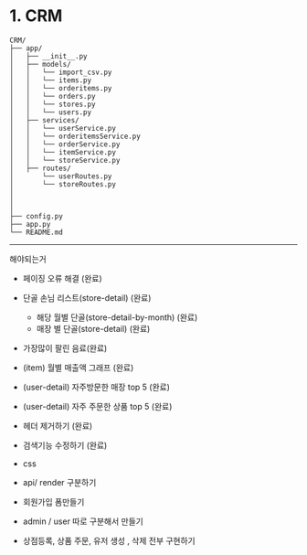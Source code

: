 # 1. CRM 
````
CRM/
├── app/                            
│   ├── __init__.py                
│   ├── models/
│   │   └── import_csv.py
│   │   └── items.py
│   │   └── orderitems.py
│   │   └── orders.py
│   │   └── stores.py
│   │   └── users.py      
│   ├── services/                  
│   │   └── userService.py
│   │   └── orderitemsService.py
│   │   └── orderService.py
│   │   └── itemService.py
│   │   └── storeService.py
│   ├── routes/                    
│       └── userRoutes.py
│       └── storeRoutes.py
│                    
│                       
│
├── config.py                                                        
├── app.py                        
└── README.md                   

````

--- 

해야되는거 
- 페이징 오류 해결 (완료)
- 단골 손님 리스트(store-detail) (완료)
  - 해당 월별 단골(store-detail-by-month) (완료)
  - 매장 별 단골(store-detail) (완료)
- 가장많이 팔린 음료(완료)
- (item) 월별 매출액 그래프 (완료)
- (user-detail) 자주방문한 매장 top 5 (완료)
- (user-detail) 자주 주문한 상품 top 5 (완료)
- 헤더 제거하기 (완료)
- 검색기능 수정하기 (완료)

- css
- api/ render 구분하기
- 회원가입 폼만들기
- admin / user 따로 구분해서 만들기
- 상점등록, 상품 주문, 유저 생성 , 삭제 전부 구현하기

